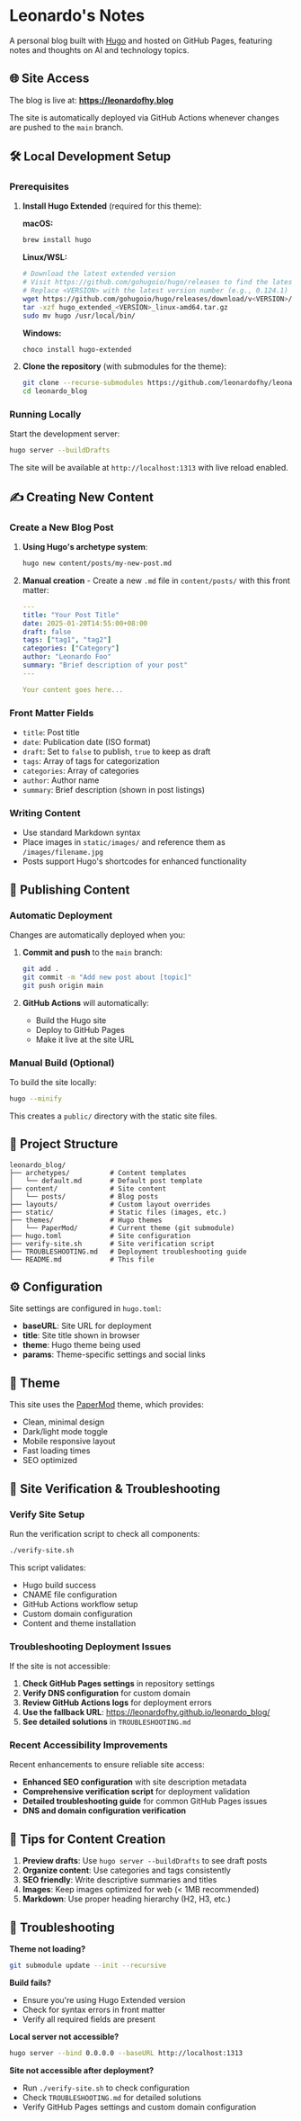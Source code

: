 # Leonardo's Notes

A personal blog built with [Hugo](https://gohugo.io/) and hosted on GitHub Pages, featuring notes and thoughts on AI and technology topics.

## 🌐 Site Access

The blog is live at: **https://leonardofhy.blog**

The site is automatically deployed via GitHub Actions whenever changes are pushed to the `main` branch.

## 🛠️ Local Development Setup

### Prerequisites

1. **Install Hugo Extended** (required for this theme):
   
   **macOS:**
   ```bash
   brew install hugo
   ```
   
   **Linux/WSL:**
   ```bash
   # Download the latest extended version
   # Visit https://github.com/gohugoio/hugo/releases to find the latest version.
   # Replace <VERSION> with the latest version number (e.g., 0.124.1)
   wget https://github.com/gohugoio/hugo/releases/download/v<VERSION>/hugo_extended_<VERSION>_linux-amd64.tar.gz
   tar -xzf hugo_extended_<VERSION>_linux-amd64.tar.gz
   sudo mv hugo /usr/local/bin/
   ```
   
   **Windows:**
   ```bash
   choco install hugo-extended
   ```

2. **Clone the repository** (with submodules for the theme):
   ```bash
   git clone --recurse-submodules https://github.com/leonardofhy/leonardo_blog.git
   cd leonardo_blog
   ```

### Running Locally

Start the development server:
```bash
hugo server --buildDrafts
```

The site will be available at `http://localhost:1313` with live reload enabled.

## ✍️ Creating New Content

### Create a New Blog Post

1. **Using Hugo's archetype system**:
   ```bash
   hugo new content/posts/my-new-post.md
   ```

2. **Manual creation** - Create a new `.md` file in `content/posts/` with this front matter:
   ```yaml
   ---
   title: "Your Post Title"
   date: 2025-01-20T14:55:00+08:00
   draft: false
   tags: ["tag1", "tag2"]
   categories: ["Category"]
   author: "Leonardo Foo"
   summary: "Brief description of your post"
   ---
   
   Your content goes here...
   ```

### Front Matter Fields

- `title`: Post title
- `date`: Publication date (ISO format)
- `draft`: Set to `false` to publish, `true` to keep as draft
- `tags`: Array of tags for categorization
- `categories`: Array of categories
- `author`: Author name
- `summary`: Brief description (shown in post listings)

### Writing Content

- Use standard Markdown syntax
- Place images in `static/images/` and reference them as `/images/filename.jpg`
- Posts support Hugo's shortcodes for enhanced functionality

## 🚀 Publishing Content

### Automatic Deployment

Changes are automatically deployed when you:

1. **Commit and push** to the `main` branch:
   ```bash
   git add .
   git commit -m "Add new post about [topic]"
   git push origin main
   ```

2. **GitHub Actions** will automatically:
   - Build the Hugo site
   - Deploy to GitHub Pages
   - Make it live at the site URL

### Manual Build (Optional)

To build the site locally:
```bash
hugo --minify
```

This creates a `public/` directory with the static site files.

## 📁 Project Structure

```
leonardo_blog/
├── archetypes/          # Content templates
│   └── default.md       # Default post template
├── content/             # Site content
│   └── posts/           # Blog posts
├── layouts/             # Custom layout overrides
├── static/              # Static files (images, etc.)
├── themes/              # Hugo themes
│   └── PaperMod/        # Current theme (git submodule)
├── hugo.toml            # Site configuration
├── verify-site.sh       # Site verification script
├── TROUBLESHOOTING.md   # Deployment troubleshooting guide
└── README.md            # This file
```

## ⚙️ Configuration

Site settings are configured in `hugo.toml`:

- **baseURL**: Site URL for deployment
- **title**: Site title shown in browser
- **theme**: Hugo theme being used
- **params**: Theme-specific settings and social links

## 🎨 Theme

This site uses the [PaperMod](https://github.com/adityatelange/hugo-PaperMod) theme, which provides:

- Clean, minimal design
- Dark/light mode toggle
- Mobile responsive layout
- Fast loading times
- SEO optimized

## 🔧 Site Verification & Troubleshooting

### Verify Site Setup

Run the verification script to check all components:
```bash
./verify-site.sh
```

This script validates:
- Hugo build success
- CNAME file configuration
- GitHub Actions workflow setup
- Custom domain configuration
- Content and theme installation

### Troubleshooting Deployment Issues

If the site is not accessible:

1. **Check GitHub Pages settings** in repository settings
2. **Verify DNS configuration** for custom domain
3. **Review GitHub Actions logs** for deployment errors
4. **Use the fallback URL**: https://leonardofhy.github.io/leonardo_blog/
5. **See detailed solutions** in `TROUBLESHOOTING.md`

### Recent Accessibility Improvements

Recent enhancements to ensure reliable site access:

- **Enhanced SEO configuration** with site description metadata
- **Comprehensive verification script** for deployment validation
- **Detailed troubleshooting guide** for common GitHub Pages issues
- **DNS and domain configuration verification**

## 📝 Tips for Content Creation

1. **Preview drafts**: Use `hugo server --buildDrafts` to see draft posts
2. **Organize content**: Use categories and tags consistently
3. **SEO friendly**: Write descriptive summaries and titles
4. **Images**: Keep images optimized for web (< 1MB recommended)
5. **Markdown**: Use proper heading hierarchy (H2, H3, etc.)

## 🔧 Troubleshooting

**Theme not loading?**
```bash
git submodule update --init --recursive
```

**Build fails?**
- Ensure you're using Hugo Extended version
- Check for syntax errors in front matter
- Verify all required fields are present

**Local server not accessible?**
```bash
hugo server --bind 0.0.0.0 --baseURL http://localhost:1313
```

**Site not accessible after deployment?**
- Run `./verify-site.sh` to check configuration
- Check `TROUBLESHOOTING.md` for detailed solutions
- Verify GitHub Pages settings and custom domain configuration